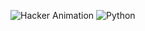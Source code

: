 ![Hacker Animation](https://readme-typing-svg.herokuapp.com?font=Fira+Code&size=22&pause=1000&color=00FF00&center=true&vCenter=true&width=500&lines=$+whatisthis;PYTHON+LAB+EXERCISES;VEGAM+CHECK+CHEYYUVOOO+MISSEEEEE!!!+&#129397;)
![Python](https://img.shields.io/badge/Python-3776AB?style=for-the-badge&logo=python&logoColor=white)

